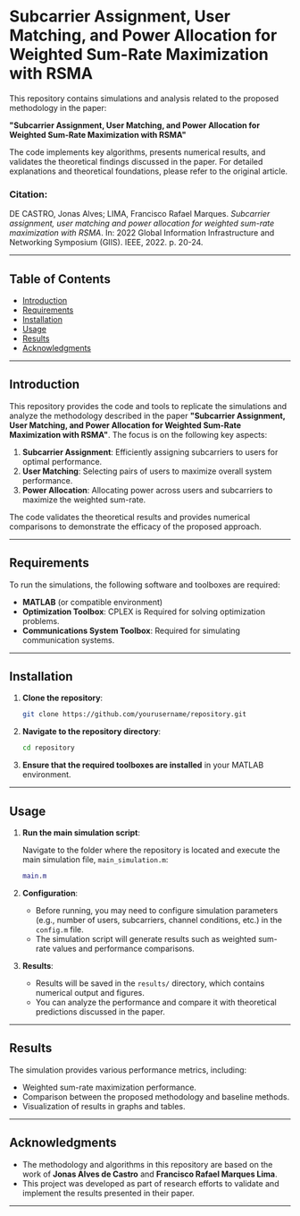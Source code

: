 
# Subcarrier Assignment, User Matching, and Power Allocation for Weighted Sum-Rate Maximization with RSMA

This repository contains simulations and analysis related to the proposed methodology in the paper:

**"Subcarrier Assignment, User Matching, and Power Allocation for Weighted Sum-Rate Maximization with RSMA"**

The code implements key algorithms, presents numerical results, and validates the theoretical findings discussed in the paper. For detailed explanations and theoretical foundations, please refer to the original article.

### Citation:
DE CASTRO, Jonas Alves; LIMA, Francisco Rafael Marques. *Subcarrier assignment, user matching and power allocation for weighted sum-rate maximization with RSMA*. In: 2022 Global Information Infrastructure and Networking Symposium (GIIS). IEEE, 2022. p. 20-24.

---

## Table of Contents

- [Introduction](#introduction)
- [Requirements](#requirements)
- [Installation](#installation)
- [Usage](#usage)
- [Results](#results)
- [Acknowledgments](#acknowledgments)

---

## Introduction

This repository provides the code and tools to replicate the simulations and analyze the methodology described in the paper **"Subcarrier Assignment, User Matching, and Power Allocation for Weighted Sum-Rate Maximization with RSMA"**. The focus is on the following key aspects:

1. **Subcarrier Assignment**: Efficiently assigning subcarriers to users for optimal performance.
2. **User Matching**: Selecting pairs of users to maximize overall system performance.
3. **Power Allocation**: Allocating power across users and subcarriers to maximize the weighted sum-rate.

The code validates the theoretical results and provides numerical comparisons to demonstrate the efficacy of the proposed approach.

---

## Requirements

To run the simulations, the following software and toolboxes are required:

- **MATLAB** (or compatible environment)
- **Optimization Toolbox**: CPLEX is Required for solving optimization problems.
- **Communications System Toolbox**: Required for simulating communication systems.

---

## Installation

1. **Clone the repository**:

    ```bash
    git clone https://github.com/yourusername/repository.git
    ```

2. **Navigate to the repository directory**:

    ```bash
    cd repository
    ```

3. **Ensure that the required toolboxes are installed** in your MATLAB environment.

---

## Usage

1. **Run the main simulation script**:

    Navigate to the folder where the repository is located and execute the main simulation file, `main_simulation.m`:

    ```matlab
    main.m
    ```

2. **Configuration**: 
    - Before running, you may need to configure simulation parameters (e.g., number of users, subcarriers, channel conditions, etc.) in the `config.m` file.
    - The simulation script will generate results such as weighted sum-rate values and performance comparisons.

3. **Results**:
    - Results will be saved in the `results/` directory, which contains numerical output and figures.
    - You can analyze the performance and compare it with theoretical predictions discussed in the paper.

---

## Results

The simulation provides various performance metrics, including:

- Weighted sum-rate maximization performance.
- Comparison between the proposed methodology and baseline methods.
- Visualization of results in graphs and tables.

---

## Acknowledgments

- The methodology and algorithms in this repository are based on the work of **Jonas Alves de Castro** and **Francisco Rafael Marques Lima**.
- This project was developed as part of research efforts to validate and implement the results presented in their paper.

---

